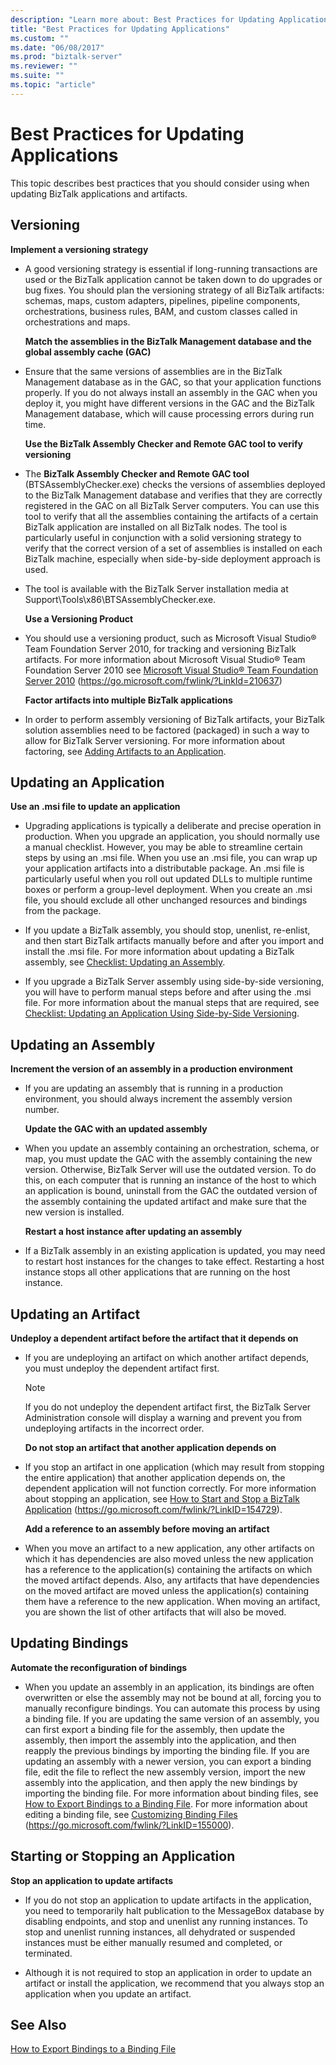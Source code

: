 ```yaml
---
description: "Learn more about: Best Practices for Updating Applications"
title: "Best Practices for Updating Applications"
ms.custom: ""
ms.date: "06/08/2017"
ms.prod: "biztalk-server"
ms.reviewer: ""
ms.suite: ""
ms.topic: "article"
---
```

# Best Practices for Updating Applications
This topic describes best practices that you should consider using when updating BizTalk applications and artifacts.

## Versioning
 **Implement a versioning strategy**

- A good versioning strategy is essential if long-running transactions are used or the BizTalk application cannot be taken down to do upgrades or bug fixes. You should plan the versioning strategy of all BizTalk artifacts: schemas, maps, custom adapters, pipelines, pipeline components, orchestrations, business rules, BAM, and custom classes called in orchestrations and maps.

  **Match the assemblies in the BizTalk Management database and the global assembly cache (GAC)**

- Ensure that the same versions of assemblies are in the BizTalk Management database as in the GAC, so that your application functions properly. If you do not always install an assembly in the GAC when you deploy it, you might have different versions in the GAC and the BizTalk Management database, which will cause processing errors during run time.

  **Use the BizTalk Assembly Checker and Remote GAC tool to verify versioning**

- The **BizTalk Assembly Checker and Remote GAC tool** (BTSAssemblyChecker.exe) checks the versions of assemblies deployed to the BizTalk Management database and verifies that they are correctly registered in the GAC on all BizTalk Server computers. You can use this tool to verify that all the assemblies containing the artifacts of a certain BizTalk application are installed on all BizTalk nodes. The tool is particularly useful in conjunction with a solid versioning strategy to verify that the correct version of a set of assemblies is installed on each BizTalk machine, especially when side-by-side deployment approach is used.

- The tool is available with the BizTalk Server installation media at Support\Tools\x86\BTSAssemblyChecker.exe.

  **Use a Versioning Product**

- You should use a versioning product, such as Microsoft Visual Studio® Team Foundation Server 2010, for tracking and versioning BizTalk artifacts. For more information about Microsoft Visual Studio® Team Foundation Server 2010 see [Microsoft Visual Studio® Team Foundation Server 2010](https://go.microsoft.com/fwlink/?LinkId=210637) (https://go.microsoft.com/fwlink/?LinkId=210637)

  **Factor artifacts into multiple BizTalk applications**

- In order to perform assembly versioning of BizTalk artifacts, your BizTalk solution assemblies need to be factored (packaged) in such a way to allow for BizTalk Server versioning. For more information about factoring, see [Adding Artifacts to an Application](../technical-guides/adding-artifacts-to-an-application.md).

## Updating an Application
 **Use an .msi file to update an application**

-   Upgrading applications is typically a deliberate and precise operation in production. When you upgrade an application, you should normally use a manual checklist. However, you may be able to streamline certain steps by using an .msi file. When you use an .msi file, you can wrap up your application artifacts into a distributable package. An .msi file is particularly useful when you roll out updated DLLs to multiple runtime boxes or perform a group-level deployment. When you create an .msi file, you should exclude all other unchanged resources and bindings from the package.

-   If you update a BizTalk assembly, you should stop, unenlist, re-enlist, and then start BizTalk artifacts manually before and after you import and install the .msi file. For more information about updating a BizTalk assembly, see [Checklist: Updating an Assembly](../technical-guides/checklist-updating-an-assembly.md).

-   If you upgrade a BizTalk Server assembly using side-by-side versioning, you will have to perform manual steps before and after using the .msi file. For more information about the manual steps that are required, see [Checklist: Updating an Application Using Side-by-Side Versioning](../technical-guides/checklist-updating-an-application-using-side-by-side-versioning.md).

## Updating an Assembly
 **Increment the version of an assembly in a production environment**

- If you are updating an assembly that is running in a production environment, you should always increment the assembly version number.

  **Update the GAC with an updated assembly**

- When you update an assembly containing an orchestration, schema, or map, you must update the GAC with the assembly containing the new version. Otherwise, BizTalk Server will use the outdated version. To do this, on each computer that is running an instance of the host to which an application is bound, uninstall from the GAC the outdated version of the assembly containing the updated artifact and make sure that the new version is installed.

  **Restart a host instance after updating an assembly**

- If a BizTalk assembly in an existing application is updated, you may need to restart host instances for the changes to take effect. Restarting a host instance stops all other applications that are running on the host instance.

## Updating an Artifact
 **Undeploy a dependent artifact before the artifact that it depends on**

- If you are undeploying an artifact on which another artifact depends, you must undeploy the dependent artifact first.

  > [!NOTE]
  >  If you do not undeploy the dependent artifact first, the BizTalk Server Administration console will display a warning and prevent you from undeploying artifacts in the incorrect order.

  **Do not stop an artifact that another application depends on**

- If you stop an artifact in one application (which may result from stopping the entire application) that another application depends on, the dependent application will not function correctly. For more information about stopping an application, see [How to Start and Stop a BizTalk Application](../core/how-to-start-and-stop-a-biztalk-application.md) (https://go.microsoft.com/fwlink/?LinkID=154729).

  **Add a reference to an assembly before moving an artifact**

- When you move an artifact to a new application, any other artifacts on which it has dependencies are also moved unless the new application has a reference to the application(s) containing the artifacts on which the moved artifact depends. Also, any artifacts that have dependencies on the moved artifact are moved unless the application(s) containing them have a reference to the new application. When moving an artifact, you are shown the list of other artifacts that will also be moved.

## Updating Bindings
 **Automate the reconfiguration of bindings**

-   When you update an assembly in an application, its bindings are often overwritten or else the assembly may not be bound at all, forcing you to manually reconfigure bindings. You can automate this process by using a binding file. If you are updating the same version of an assembly, you can first export a binding file for the assembly, then update the assembly, then import the assembly into the application, and then reapply the previous bindings by importing the binding file. If you are updating an assembly with a newer version, you can export a binding file, edit the file to reflect the new assembly version, import the new assembly into the application, and then apply the new bindings by importing the binding file. For more information about binding files, see [How to Export Bindings to a Binding File](../technical-guides/how-to-export-bindings-to-a-binding-file.md). For more information about editing a binding file, see [Customizing Binding Files](../core/customizing-binding-files.md) (https://go.microsoft.com/fwlink/?LinkID=155000).

## Starting or Stopping an Application
 **Stop an application to update artifacts**

-   If you do not stop an application to update artifacts in the application, you need to temporarily halt publication to the MessageBox database by disabling endpoints, and stop and unenlist any running instances. To stop and unenlist running instances, all dehydrated or suspended instances must be either manually resumed and completed, or terminated.

-   Although it is not required to stop an application in order to update an artifact or install the application, we recommend that you always stop an application when you update an artifact.

## See Also
 [How to Export Bindings to a Binding File](../technical-guides/how-to-export-bindings-to-a-binding-file.md)
